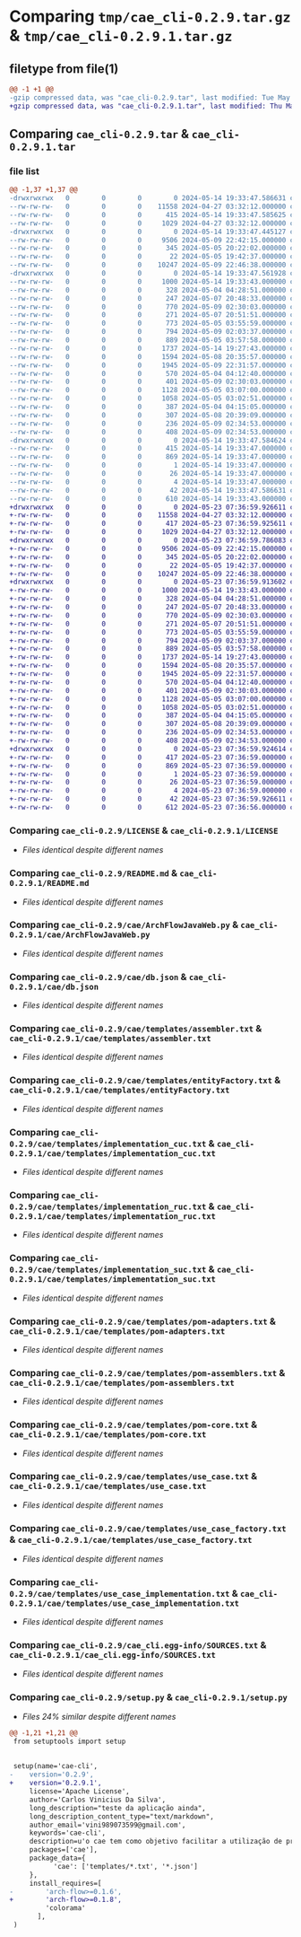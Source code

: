 # Comparing `tmp/cae_cli-0.2.9.tar.gz` & `tmp/cae_cli-0.2.9.1.tar.gz`

## filetype from file(1)

```diff
@@ -1 +1 @@
-gzip compressed data, was "cae_cli-0.2.9.tar", last modified: Tue May 14 19:33:47 2024, max compression
+gzip compressed data, was "cae_cli-0.2.9.1.tar", last modified: Thu May 23 07:36:59 2024, max compression
```

## Comparing `cae_cli-0.2.9.tar` & `cae_cli-0.2.9.1.tar`

### file list

```diff
@@ -1,37 +1,37 @@
-drwxrwxrwx   0        0        0        0 2024-05-14 19:33:47.586631 cae_cli-0.2.9/
--rw-rw-rw-   0        0        0    11558 2024-04-27 03:32:12.000000 cae_cli-0.2.9/LICENSE
--rw-rw-rw-   0        0        0      415 2024-05-14 19:33:47.585625 cae_cli-0.2.9/PKG-INFO
--rw-rw-rw-   0        0        0     1029 2024-04-27 03:32:12.000000 cae_cli-0.2.9/README.md
-drwxrwxrwx   0        0        0        0 2024-05-14 19:33:47.445127 cae_cli-0.2.9/cae/
--rw-rw-rw-   0        0        0     9506 2024-05-09 22:42:15.000000 cae_cli-0.2.9/cae/ArchFlowJavaWeb.py
--rw-rw-rw-   0        0        0      345 2024-05-05 20:22:02.000000 cae_cli-0.2.9/cae/Run.py
--rw-rw-rw-   0        0        0       22 2024-05-05 19:42:37.000000 cae_cli-0.2.9/cae/__init__.py
--rw-rw-rw-   0        0        0    10247 2024-05-09 22:46:38.000000 cae_cli-0.2.9/cae/db.json
-drwxrwxrwx   0        0        0        0 2024-05-14 19:33:47.561928 cae_cli-0.2.9/cae/templates/
--rw-rw-rw-   0        0        0     1000 2024-05-14 19:33:43.000000 cae_cli-0.2.9/cae/templates/assembler.txt
--rw-rw-rw-   0        0        0      328 2024-05-04 04:28:51.000000 cae_cli-0.2.9/cae/templates/dependency_wrapper.txt
--rw-rw-rw-   0        0        0      247 2024-05-07 20:48:33.000000 cae_cli-0.2.9/cae/templates/entity.txt
--rw-rw-rw-   0        0        0      770 2024-05-09 02:30:03.000000 cae_cli-0.2.9/cae/templates/entityFactory.txt
--rw-rw-rw-   0        0        0      271 2024-05-07 20:51:51.000000 cae_cli-0.2.9/cae/templates/entityImplementation.txt
--rw-rw-rw-   0        0        0      773 2024-05-05 03:55:59.000000 cae_cli-0.2.9/cae/templates/implementation_cuc.txt
--rw-rw-rw-   0        0        0      794 2024-05-09 02:03:37.000000 cae_cli-0.2.9/cae/templates/implementation_ruc.txt
--rw-rw-rw-   0        0        0      889 2024-05-05 03:57:58.000000 cae_cli-0.2.9/cae/templates/implementation_suc.txt
--rw-rw-rw-   0        0        0     1737 2024-05-14 19:27:43.000000 cae_cli-0.2.9/cae/templates/pom-adapters.txt
--rw-rw-rw-   0        0        0     1594 2024-05-08 20:35:57.000000 cae_cli-0.2.9/cae/templates/pom-assemblers.txt
--rw-rw-rw-   0        0        0     1945 2024-05-09 22:31:57.000000 cae_cli-0.2.9/cae/templates/pom-core.txt
--rw-rw-rw-   0        0        0      570 2024-05-04 04:12:40.000000 cae_cli-0.2.9/cae/templates/use_case.txt
--rw-rw-rw-   0        0        0      401 2024-05-09 02:30:03.000000 cae_cli-0.2.9/cae/templates/use_case_cuc.txt
--rw-rw-rw-   0        0        0     1128 2024-05-05 03:07:00.000000 cae_cli-0.2.9/cae/templates/use_case_factory.txt
--rw-rw-rw-   0        0        0     1058 2024-05-05 03:02:51.000000 cae_cli-0.2.9/cae/templates/use_case_implementation.txt
--rw-rw-rw-   0        0        0      387 2024-05-04 04:15:05.000000 cae_cli-0.2.9/cae/templates/use_case_input.txt
--rw-rw-rw-   0        0        0      307 2024-05-08 20:39:09.000000 cae_cli-0.2.9/cae/templates/use_case_output.txt
--rw-rw-rw-   0        0        0      236 2024-05-09 02:34:53.000000 cae_cli-0.2.9/cae/templates/use_case_ruc.txt
--rw-rw-rw-   0        0        0      408 2024-05-09 02:34:53.000000 cae_cli-0.2.9/cae/templates/use_case_suc.txt
-drwxrwxrwx   0        0        0        0 2024-05-14 19:33:47.584624 cae_cli-0.2.9/cae_cli.egg-info/
--rw-rw-rw-   0        0        0      415 2024-05-14 19:33:47.000000 cae_cli-0.2.9/cae_cli.egg-info/PKG-INFO
--rw-rw-rw-   0        0        0      869 2024-05-14 19:33:47.000000 cae_cli-0.2.9/cae_cli.egg-info/SOURCES.txt
--rw-rw-rw-   0        0        0        1 2024-05-14 19:33:47.000000 cae_cli-0.2.9/cae_cli.egg-info/dependency_links.txt
--rw-rw-rw-   0        0        0       26 2024-05-14 19:33:47.000000 cae_cli-0.2.9/cae_cli.egg-info/requires.txt
--rw-rw-rw-   0        0        0        4 2024-05-14 19:33:47.000000 cae_cli-0.2.9/cae_cli.egg-info/top_level.txt
--rw-rw-rw-   0        0        0       42 2024-05-14 19:33:47.586631 cae_cli-0.2.9/setup.cfg
--rw-rw-rw-   0        0        0      610 2024-05-14 19:33:43.000000 cae_cli-0.2.9/setup.py
+drwxrwxrwx   0        0        0        0 2024-05-23 07:36:59.926611 cae_cli-0.2.9.1/
+-rw-rw-rw-   0        0        0    11558 2024-04-27 03:32:12.000000 cae_cli-0.2.9.1/LICENSE
+-rw-rw-rw-   0        0        0      417 2024-05-23 07:36:59.925611 cae_cli-0.2.9.1/PKG-INFO
+-rw-rw-rw-   0        0        0     1029 2024-04-27 03:32:12.000000 cae_cli-0.2.9.1/README.md
+drwxrwxrwx   0        0        0        0 2024-05-23 07:36:59.786083 cae_cli-0.2.9.1/cae/
+-rw-rw-rw-   0        0        0     9506 2024-05-09 22:42:15.000000 cae_cli-0.2.9.1/cae/ArchFlowJavaWeb.py
+-rw-rw-rw-   0        0        0      345 2024-05-05 20:22:02.000000 cae_cli-0.2.9.1/cae/Run.py
+-rw-rw-rw-   0        0        0       22 2024-05-05 19:42:37.000000 cae_cli-0.2.9.1/cae/__init__.py
+-rw-rw-rw-   0        0        0    10247 2024-05-09 22:46:38.000000 cae_cli-0.2.9.1/cae/db.json
+drwxrwxrwx   0        0        0        0 2024-05-23 07:36:59.913602 cae_cli-0.2.9.1/cae/templates/
+-rw-rw-rw-   0        0        0     1000 2024-05-14 19:33:43.000000 cae_cli-0.2.9.1/cae/templates/assembler.txt
+-rw-rw-rw-   0        0        0      328 2024-05-04 04:28:51.000000 cae_cli-0.2.9.1/cae/templates/dependency_wrapper.txt
+-rw-rw-rw-   0        0        0      247 2024-05-07 20:48:33.000000 cae_cli-0.2.9.1/cae/templates/entity.txt
+-rw-rw-rw-   0        0        0      770 2024-05-09 02:30:03.000000 cae_cli-0.2.9.1/cae/templates/entityFactory.txt
+-rw-rw-rw-   0        0        0      271 2024-05-07 20:51:51.000000 cae_cli-0.2.9.1/cae/templates/entityImplementation.txt
+-rw-rw-rw-   0        0        0      773 2024-05-05 03:55:59.000000 cae_cli-0.2.9.1/cae/templates/implementation_cuc.txt
+-rw-rw-rw-   0        0        0      794 2024-05-09 02:03:37.000000 cae_cli-0.2.9.1/cae/templates/implementation_ruc.txt
+-rw-rw-rw-   0        0        0      889 2024-05-05 03:57:58.000000 cae_cli-0.2.9.1/cae/templates/implementation_suc.txt
+-rw-rw-rw-   0        0        0     1737 2024-05-14 19:27:43.000000 cae_cli-0.2.9.1/cae/templates/pom-adapters.txt
+-rw-rw-rw-   0        0        0     1594 2024-05-08 20:35:57.000000 cae_cli-0.2.9.1/cae/templates/pom-assemblers.txt
+-rw-rw-rw-   0        0        0     1945 2024-05-09 22:31:57.000000 cae_cli-0.2.9.1/cae/templates/pom-core.txt
+-rw-rw-rw-   0        0        0      570 2024-05-04 04:12:40.000000 cae_cli-0.2.9.1/cae/templates/use_case.txt
+-rw-rw-rw-   0        0        0      401 2024-05-09 02:30:03.000000 cae_cli-0.2.9.1/cae/templates/use_case_cuc.txt
+-rw-rw-rw-   0        0        0     1128 2024-05-05 03:07:00.000000 cae_cli-0.2.9.1/cae/templates/use_case_factory.txt
+-rw-rw-rw-   0        0        0     1058 2024-05-05 03:02:51.000000 cae_cli-0.2.9.1/cae/templates/use_case_implementation.txt
+-rw-rw-rw-   0        0        0      387 2024-05-04 04:15:05.000000 cae_cli-0.2.9.1/cae/templates/use_case_input.txt
+-rw-rw-rw-   0        0        0      307 2024-05-08 20:39:09.000000 cae_cli-0.2.9.1/cae/templates/use_case_output.txt
+-rw-rw-rw-   0        0        0      236 2024-05-09 02:34:53.000000 cae_cli-0.2.9.1/cae/templates/use_case_ruc.txt
+-rw-rw-rw-   0        0        0      408 2024-05-09 02:34:53.000000 cae_cli-0.2.9.1/cae/templates/use_case_suc.txt
+drwxrwxrwx   0        0        0        0 2024-05-23 07:36:59.924614 cae_cli-0.2.9.1/cae_cli.egg-info/
+-rw-rw-rw-   0        0        0      417 2024-05-23 07:36:59.000000 cae_cli-0.2.9.1/cae_cli.egg-info/PKG-INFO
+-rw-rw-rw-   0        0        0      869 2024-05-23 07:36:59.000000 cae_cli-0.2.9.1/cae_cli.egg-info/SOURCES.txt
+-rw-rw-rw-   0        0        0        1 2024-05-23 07:36:59.000000 cae_cli-0.2.9.1/cae_cli.egg-info/dependency_links.txt
+-rw-rw-rw-   0        0        0       26 2024-05-23 07:36:59.000000 cae_cli-0.2.9.1/cae_cli.egg-info/requires.txt
+-rw-rw-rw-   0        0        0        4 2024-05-23 07:36:59.000000 cae_cli-0.2.9.1/cae_cli.egg-info/top_level.txt
+-rw-rw-rw-   0        0        0       42 2024-05-23 07:36:59.926611 cae_cli-0.2.9.1/setup.cfg
+-rw-rw-rw-   0        0        0      612 2024-05-23 07:36:56.000000 cae_cli-0.2.9.1/setup.py
```

### Comparing `cae_cli-0.2.9/LICENSE` & `cae_cli-0.2.9.1/LICENSE`

 * *Files identical despite different names*

### Comparing `cae_cli-0.2.9/README.md` & `cae_cli-0.2.9.1/README.md`

 * *Files identical despite different names*

### Comparing `cae_cli-0.2.9/cae/ArchFlowJavaWeb.py` & `cae_cli-0.2.9.1/cae/ArchFlowJavaWeb.py`

 * *Files identical despite different names*

### Comparing `cae_cli-0.2.9/cae/db.json` & `cae_cli-0.2.9.1/cae/db.json`

 * *Files identical despite different names*

### Comparing `cae_cli-0.2.9/cae/templates/assembler.txt` & `cae_cli-0.2.9.1/cae/templates/assembler.txt`

 * *Files identical despite different names*

### Comparing `cae_cli-0.2.9/cae/templates/entityFactory.txt` & `cae_cli-0.2.9.1/cae/templates/entityFactory.txt`

 * *Files identical despite different names*

### Comparing `cae_cli-0.2.9/cae/templates/implementation_cuc.txt` & `cae_cli-0.2.9.1/cae/templates/implementation_cuc.txt`

 * *Files identical despite different names*

### Comparing `cae_cli-0.2.9/cae/templates/implementation_ruc.txt` & `cae_cli-0.2.9.1/cae/templates/implementation_ruc.txt`

 * *Files identical despite different names*

### Comparing `cae_cli-0.2.9/cae/templates/implementation_suc.txt` & `cae_cli-0.2.9.1/cae/templates/implementation_suc.txt`

 * *Files identical despite different names*

### Comparing `cae_cli-0.2.9/cae/templates/pom-adapters.txt` & `cae_cli-0.2.9.1/cae/templates/pom-adapters.txt`

 * *Files identical despite different names*

### Comparing `cae_cli-0.2.9/cae/templates/pom-assemblers.txt` & `cae_cli-0.2.9.1/cae/templates/pom-assemblers.txt`

 * *Files identical despite different names*

### Comparing `cae_cli-0.2.9/cae/templates/pom-core.txt` & `cae_cli-0.2.9.1/cae/templates/pom-core.txt`

 * *Files identical despite different names*

### Comparing `cae_cli-0.2.9/cae/templates/use_case.txt` & `cae_cli-0.2.9.1/cae/templates/use_case.txt`

 * *Files identical despite different names*

### Comparing `cae_cli-0.2.9/cae/templates/use_case_factory.txt` & `cae_cli-0.2.9.1/cae/templates/use_case_factory.txt`

 * *Files identical despite different names*

### Comparing `cae_cli-0.2.9/cae/templates/use_case_implementation.txt` & `cae_cli-0.2.9.1/cae/templates/use_case_implementation.txt`

 * *Files identical despite different names*

### Comparing `cae_cli-0.2.9/cae_cli.egg-info/SOURCES.txt` & `cae_cli-0.2.9.1/cae_cli.egg-info/SOURCES.txt`

 * *Files identical despite different names*

### Comparing `cae_cli-0.2.9/setup.py` & `cae_cli-0.2.9.1/setup.py`

 * *Files 24% similar despite different names*

```diff
@@ -1,21 +1,21 @@
 from setuptools import setup
 
 
 setup(name='cae-cli',
-    version='0.2.9',
+    version='0.2.9.1',
     license='Apache License',
     author='Carlos Vinicius Da Silva',
     long_description="teste da aplicação ainda",
     long_description_content_type="text/markdown",
     author_email='vini989073599@gmail.com',
     keywords='cae-cli',
     description=u'o cae tem como objetivo facilitar a utilização de projeto com arquitetura limpa',
     packages=['cae'],
     package_data={
           'cae': ['templates/*.txt', '*.json']
     },
     install_requires=[
-        'arch-flow>=0.1.6',
+        'arch-flow>=0.1.8',
         'colorama'
       ],
 )
```

